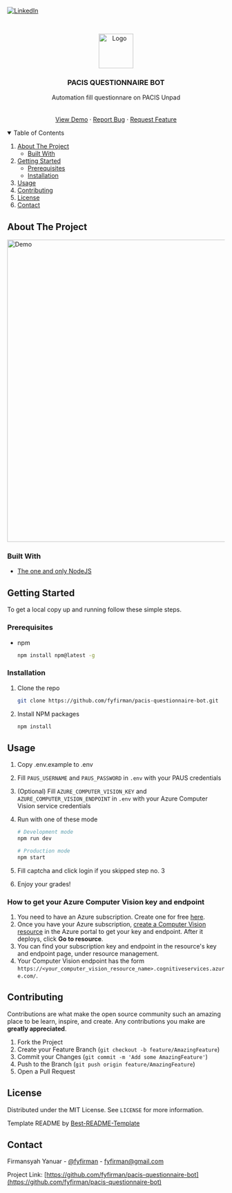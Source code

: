 <!--
*** Thanks for checking out the Best-README-Template. If you have a suggestion
*** that would make this better, please fork the repo and create a pull request
*** or simply open an issue with the tag "enhancement".
*** Thanks again! Now go create something AMAZING! :D
***
***
***
*** To avoid retyping too much info. Do a search and replace for the following:
*** fyfirman, pacis-questionnaire-bot, twitter_handle, fyfirman@gmail.com, project_title, project_description
-->

<!-- PROJECT SHIELDS -->
<!--
*** I'm using markdown "reference style" links for readability.
*** Reference links are enclosed in brackets [ ] instead of parentheses ( ).
*** See the bottom of this document for the declaration of the reference variables
*** for contributors-url, forks-url, etc. This is an optional, concise syntax you may use.
*** https://www.markdownguide.org/basic-syntax/#reference-style-links
-->

[![LinkedIn][linkedin-shield]][linkedin-url]

<!-- PROJECT LOGO -->
<br />
<p align="center">
  <a href="https://github.com/fyfirman/questionnaire">
    <img src="images/logo.png" alt="Logo" width="80" height="80">
  </a>
  <h3 align="center">PACIS QUESTIONNAIRE BOT</h3>
    
  <p align="center">
    Automation fill questionnare on PACIS Unpad
    <br />
    <br />
    <br />
    <a href="https://github.com/fyfirman/pacis-questionnaire-bot">View Demo</a>
    ·
    <a href="https://github.com/fyfirman/pacis-questionnaire-bot/issues">Report Bug</a>
    ·
    <a href="https://github.com/fyfirman/pacis-questionnaire-bot/issues">Request Feature</a>
  </p>
</p>

<!-- TABLE OF CONTENTS -->
<details open="open">
  <summary>Table of Contents</summary>
  <ol>
    <li>
      <a href="#about-the-project">About The Project</a>
      <ul>
        <li><a href="#built-with">Built With</a></li>
      </ul>
    </li>
    <li>
      <a href="#getting-started">Getting Started</a>
      <ul>
        <li><a href="#prerequisites">Prerequisites</a></li>
        <li><a href="#installation">Installation</a></li>
      </ul>
    </li>
    <li><a href="#usage">Usage</a></li>
    <li><a href="#contributing">Contributing</a></li>
    <li><a href="#license">License</a></li>
    <li><a href="#contact">Contact</a></li>
  </ol>
</details>

<!-- ABOUT THE PROJECT -->

## About The Project

<img src="images/demo.gif" alt="Demo" width="700">

### Built With

- [The one and only NodeJS](https://nodejs.dev/)

<!-- GETTING STARTED -->

## Getting Started

To get a local copy up and running follow these simple steps.

### Prerequisites

- npm
  ```sh
  npm install npm@latest -g
  ```

### Installation

1. Clone the repo
   ```sh
   git clone https://github.com/fyfirman/pacis-questionnaire-bot.git
   ```
2. Install NPM packages
   ```sh
   npm install
   ```

<!-- USAGE EXAMPLES -->

## Usage

1. Copy .env.example to .env
2. Fill `PAUS_USERNAME` and `PAUS_PASSWORD` in `.env` with your PAUS credentials
3. (Optional) Fill `AZURE_COMPUTER_VISION_KEY` and `AZURE_COMPUTER_VISION_ENDPOINT` in `.env` with your Azure Computer Vision service credentials
4. Run with one of these mode

   ```sh
   # Development mode
   npm run dev

   # Production mode
   npm start
   ```

5. Fill captcha and click login if you skipped step no. 3

6. Enjoy your grades!

### How to get your Azure Computer Vision key and endpoint

1. You need to have an Azure subscription. Create one for free [here](https://azure.microsoft.com/en-us/free/cognitive-services/).
2. Once you have your Azure subscription, [create a Computer Vision resource](https://portal.azure.com/#create/Microsoft.CognitiveServicesComputerVision) in the Azure portal to get your key and endpoint. After it deploys, click **Go to resource**.
3. You can find your subscription key and endpoint in the resource's key and endpoint page, under resource management.
4. Your Computer Vision endpoint has the form `https://<your_computer_vision_resource_name>.cognitiveservices.azure.com/`.

<!-- CONTRIBUTING -->

## Contributing

Contributions are what make the open source community such an amazing place to be learn, inspire, and create. Any contributions you make are **greatly appreciated**.

1. Fork the Project
2. Create your Feature Branch (`git checkout -b feature/AmazingFeature`)
3. Commit your Changes (`git commit -m 'Add some AmazingFeature'`)
4. Push to the Branch (`git push origin feature/AmazingFeature`)
5. Open a Pull Request

<!-- LICENSE -->

## License

Distributed under the MIT License. See `LICENSE` for more information.

Template README by [Best-README-Template](https://github.com/othneildrew/Best-README-Template)

<!-- CONTACT -->

## Contact

Firmansyah Yanuar - [@fyfirman](https://instagram.com/fyfirman) - fyfirman@gmail.com

Project Link: [https://github.com/fyfirman/pacis-questionnaire-bot](https://github.com/fyfirman/pacis-questionnaire-bot)

<!-- MARKDOWN LINKS & IMAGES -->
<!-- https://www.markdownguide.org/basic-syntax/#reference-style-links -->

[linkedin-shield]: https://img.shields.io/badge/-LinkedIn-black.svg?style=for-the-badge&logo=linkedin&colorB=555
[linkedin-url]: https://linkedin.com/in/fyfirman
